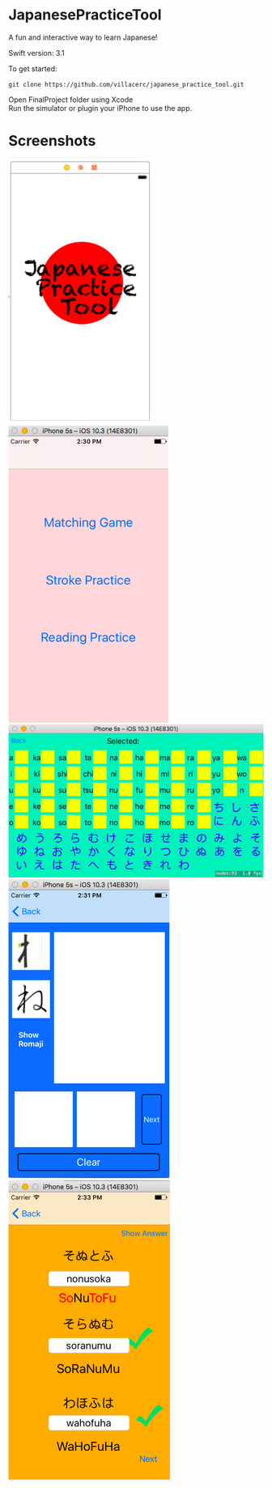 # JapanesePracticeTool

A fun and interactive way to learn Japanese!

Swift version: 3.1

To get started:

```
git clone https://github.com/villacerc/japanese_practice_tool.git
```

Open FinalProject folder using Xcode  
Run the simulator or plugin your iPhone to use the app.

# Screenshots
![splash](/screenshots/splash.png?raw=true "Splash Screen")
![splash](/screenshots/landing.png?raw=true "Landing Screen")
![splash](/screenshots/matching.png?raw=true "Matching Screen")
![splash](/screenshots/stroke.png?raw=true "Stroke Screen")
![splash](/screenshots/reading.png?raw=true "Reading Screen")
